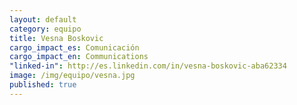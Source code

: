```yaml
---
layout: default
category: equipo
title: Vesna Boskovic
cargo_impact_es: Comunicación
cargo_impact_en: Communications
"linked-in": http://es.linkedin.com/in/vesna-boskovic-aba62334
image: /img/equipo/vesna.jpg
published: true
---
```

